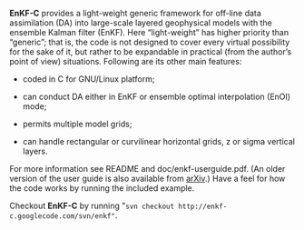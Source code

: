 **EnKF-C** provides a light-weight generic framework for off-line data assimilation (DA) into large-scale layered geophysical models with the ensemble Kalman filter (EnKF). Here “light-weight” has higher priority than “generic”; that is, the code is not designed to cover every virtual possibility for the sake of it, but rather to be expandable in practical (from the author’s point of view) situations. Following are its other main features:

- coded in C for GNU/Linux platform;

- can conduct DA either in EnKF or ensemble optimal interpolation (EnOI) mode;

- permits multiple model grids;

- can handle rectangular or curvilinear horizontal grids, z or sigma vertical layers.

For more information see README and doc/enkf-userguide.pdf. (An older version of the user guide is also available from [arXiv](http://arxiv.org/abs/1410.1233).) Have a feel for how the code works by running the included example.

Checkout **EnKF-C** by running "`svn checkout http://enkf-c.googlecode.com/svn/enkf"`.